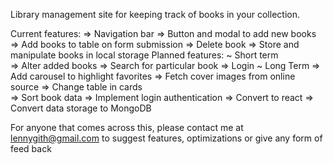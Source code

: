 Library management site for keeping track of books in your collection.

Current features:
    => Navigation bar
    => Button and modal to add new books
    => Add books to table on form submission
    => Delete book
    => Store and manipulate books in local storage
 Planned features: 
    ~ Short term        
        => Alter added books
        => Search for particular book
        => Login
    ~ Long Term
        => Add carousel to highlight favorites
        => Fetch cover images from online source
        => Change table in cards       
        => Sort book data
        => Implement login authentication
        => Convert to react
        => Convert data storage to MongoDB

For anyone that comes across this, please contact me at lennygith@gmail.com to suggest features, optimizations or give any form of feed back